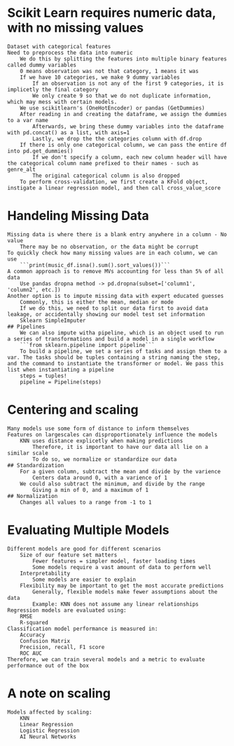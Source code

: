 # Scikit Learn requires numeric data, with no missing values
    Dataset with categorical features
    Need to preprocess the data into numeric
        We do this by splitting the features into multiple binary features called dummy variables
        0 means observation was not that category, 1 means it was
        If we have 10 categories, we make 9 dummy variables
            If an observation is not any of the first 9 categories, it is implicetly the final category
            We only create 9 so that we do not duplicate information, which may mess with certain models.
        We use scikitlearn's (OneHotEncoder) or pandas (GetDummies)
        After reading in and creating the dataframe, we assign the dummies to a var name
            Afterwards, we bring these dummy variables into the dataframe with pd.concat() as a list, with axis=1
            Lastly, we drop the the categories column with df.drop
        If there is only one categorical column, we can pass the entire df into pd.get_dummies()
            If we don't specify a column, each new column header will have the categorical column name prefixed to their names - such as genre_alt
            The original categorical column is also dropped
        To perform cross-validation, we first create a KFold object, instigate a linear regression model, and then call cross_value_score

# Handeling Missing Data
    Missing data is where there is a blank entry anywhere in a column - No value
        There may be no observation, or the data might be corrupt
    To quickly check how many missing values are in each column, we can use
        ```print(music_df.isna().sum().sort_values())```
    A common approach is to remove MVs accounting for less than 5% of all data
        Use pandas dropna method -> pd.dropna(subset=['column1', 'column2', etc.])
    Another option is to impute missing data with expert educated guesses
        Commonly, this is either the mean, median or mode 
        If we do this, we need to split our data first to avoid data leakage, or accidentally showing our model test set information
        Sklearn SimpleImputer
    ## Pipelines
        We can also impute witha pipeline, which is an object used to run a series of transformations and build a model in a single workflow
        ```from sklearn.pipeline import pipeline```
        To build a pipeline, we set a series of tasks and assign them to a var. The tasks should be tuples containing a string naming the step, and the command to instantiate the transformer or model. We pass this list when instantiating a pipeline
        steps = tuples!
        pipeline = Pipeline(steps)

# Centering and scaling
    Many models use some form of distance to inform themselves
    Features on largescales can disproportionately influence the models
        KNN uses distance explicetly when making predictions
            Therefore, it is important to have our data all lie on a similar scale
            To do so, we normalize or standardize our data
    ## Standardization
        For a given column, subtract the mean and divide by the varience
            Centers data around 0, with a varience of 1
        We could also subtract the minimum, and divide by the range
            Giving a min of 0, and a maximum of 1
    ## Normalization
        Changes all values to a range from -1 to 1

# Evaluating Multiple Models
    Different models are good for different scenarios
        Size of our feature set matters
            Fewer features = simpler model, faster loading times
            Some models require a vast amount of data to perform well
        Interpretability
            Some models are easier to explain
        Flexibility may be important to get the most accurate predictions
            Generally, flexible models make fewer assumptions about the data
            Example: KNN does not assume any linear relationships
    Regression models are evaluated using:
        RMSE
        R-squared
    Classification model performance is measured in:
        Accuracy
        Confusion Matrix
        Precision, recall, F1 score
        ROC AUC
    Therefore, we can train several models and a metric to evaluate performance out of the box

# A note on scaling
    Models affected by scaling:
        KNN
        Linear Regression
        Logistic Regression
        AI Neural Networks
        